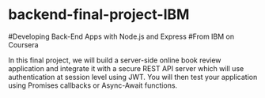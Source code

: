 # backend-final-project-IBM
#Developing Back-End Apps with Node.js and Express
#From IBM on Coursera

In this final project, we will build a server-side online book review application and integrate it with a secure REST API server which will use authentication at session level using JWT. You will then test your application using Promises callbacks or Async-Await functions.



